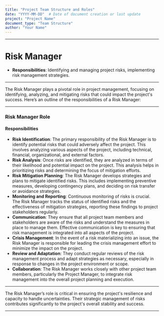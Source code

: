 ```yaml
---
title: "Project Team Structure and Roles"
date: "YYYY-MM-DD"  # Date of document creation or last update
project: "Project Name"
document_type: "Team Structure"
author: "Your Name"
---
```

---
# Risk Manager

- **Responsibilities**: Identifying and managing project risks, implementing risk management strategies.

---
The Risk Manager plays a pivotal role in project management, focusing on identifying, analyzing, and mitigating risks that could impact the project's success. Here’s an outline of the responsibilities of a Risk Manager:

---

### Risk Manager Role

#### Responsibilities
- **Risk Identification**: The primary responsibility of the Risk Manager is to identify potential risks that could adversely affect the project. This involves analyzing various aspects of the project, including technical, financial, organizational, and external factors.
- **Risk Analysis**: Once risks are identified, they are analyzed in terms of their likelihood and potential impact on the project. This analysis helps in prioritizing risks and determining the focus of mitigation efforts.
- **Risk Mitigation Planning**: The Risk Manager develops strategies and plans to mitigate identified risks. This includes implementing preventive measures, developing contingency plans, and deciding on risk transfer or avoidance strategies.
- **Monitoring and Reporting**: Continuous monitoring of risks is crucial. The Risk Manager tracks the status of identified risks and the effectiveness of mitigation strategies, reporting these findings to project stakeholders regularly.
- **Communication**: They ensure that all project team members and stakeholders are aware of the risks and understand the measures in place to manage them. Effective communication is key to ensuring that risk management is integrated into all aspects of the project.
- **Crisis Management**: In the event of a risk materializing into an issue, the Risk Manager is responsible for leading the crisis management effort to minimize the impact on the project.
- **Review and Adaptation**: They conduct regular reviews of the risk management process and adapt strategies as necessary, especially in response to changes in the project environment or scope.
- **Collaboration**: The Risk Manager works closely with other project team members, particularly the Project Manager, to integrate risk management into the overall project planning and execution.

---

The Risk Manager’s role is critical in ensuring the project's resilience and capacity to handle uncertainties. Their strategic management of risks contributes significantly to the project's overall stability and success.

---
